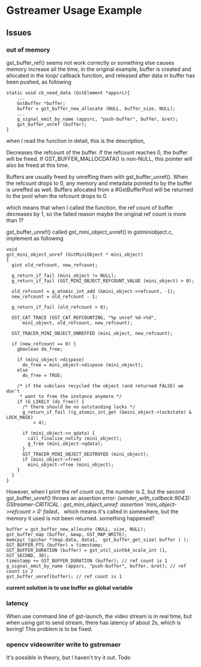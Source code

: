 # Gstreamer Usage Example

## Issues
### out of memory
gst_buffer_ref() seems not work correctly or something else causes memory increase all the time, in the original example, buffer is created and allocated in the loop/ callback function,
and released after data in buffer has been pushed, as following
```
static void cb_need_data (GstElement *appsrc){
    ...
    GstBuffer *buffer;
    buffer = gst_buffer_new_allocate (NULL, buffer_size, NULL);
    ...
    g_signal_emit_by_name (appsrc, "push-buffer", buffer, &ret);
    gst_buffer_unref (buffer);
}
```
when I read the function in detail, this is the description,

>
Decreases the refcount of the buffer. If the refcount reaches 0, the buffer will be freed.
If GST_BUFFER_MALLOCDATA() is non-NULL, this pointer will also be freed at this time.

Buffers are usually freed by unreffing them with gst_buffer_unref(). When the refcount drops to 0, any memory and metadata pointed to by the buffer is
unreffed as well. Buffers allocated from a #GstBufferPool will be returned to the pool when the refcount drops to 0.

which means that when I called the function, the ref count of buffer decreases by 1, so the failed reason maybe the original ref count is more than 1?



gst_buffer_unref() called gst_mini_object_unref() in gstminiobject.c, implement as following
```
void
gst_mini_object_unref (GstMiniObject * mini_object)
{
  gint old_refcount, new_refcount;

  g_return_if_fail (mini_object != NULL);
  g_return_if_fail (GST_MINI_OBJECT_REFCOUNT_VALUE (mini_object) > 0);

  old_refcount = g_atomic_int_add (&mini_object->refcount, -1);
  new_refcount = old_refcount - 1;

  g_return_if_fail (old_refcount > 0);

  GST_CAT_TRACE (GST_CAT_REFCOUNTING, "%p unref %d->%d",
      mini_object, old_refcount, new_refcount);

  GST_TRACER_MINI_OBJECT_UNREFFED (mini_object, new_refcount);

  if (new_refcount == 0) {
    gboolean do_free;

    if (mini_object->dispose)
      do_free = mini_object->dispose (mini_object);
    else
      do_free = TRUE;

    /* if the subclass recycled the object (and returned FALSE) we don't
     * want to free the instance anymore */
    if (G_LIKELY (do_free)) {
      /* there should be no outstanding locks */
      g_return_if_fail ((g_atomic_int_get (&mini_object->lockstate) & LOCK_MASK)
          < 4);

      if (mini_object->n_qdata) {
        call_finalize_notify (mini_object);
        g_free (mini_object->qdata);
      }
      GST_TRACER_MINI_OBJECT_DESTROYED (mini_object);
      if (mini_object->free)
        mini_object->free (mini_object);
    }
  }
}

```
However, when I print the ref count out, the number is 2, but the second gst_buffer_unref() throws an assertion error:
*(sender_with_callback:9043): GStreamer-CRITICAL : gst_mini_object_unref: assertion 'mini_object->refcount > 0' failed*， which means it's called in somewhere, but the memory it used is not been returned. 
something happened?

```
buffer = gst_buffer_new_allocate (NULL, size, NULL);
gst_buffer_map (buffer, &map, GST_MAP_WRITE);
memcpy( (guchar *)map.data, data1,  gst_buffer_get_size( buffer ) );
GST_BUFFER_PTS (buffer) = timestamp;
GST_BUFFER_DURATION (buffer) = gst_util_uint64_scale_int (1, GST_SECOND, 30);
timestamp += GST_BUFFER_DURATION (buffer); // ref count is 1
g_signal_emit_by_name (appsrc, "push-buffer", buffer, &ret); // ref count is 2
gst_buffer_unref(buffer); // ref count is 1

```

**current solution is to use buffer as global variable**

### latency
When use command line of gst-launch, the video stream is in real time, but when using gst to send stream, there has latency of about 2s, which is boring!
This problem is to be fixed.

### opencv videowriter write to gstremaer
It's possible in theory, but I haven't try it out.
Todo
